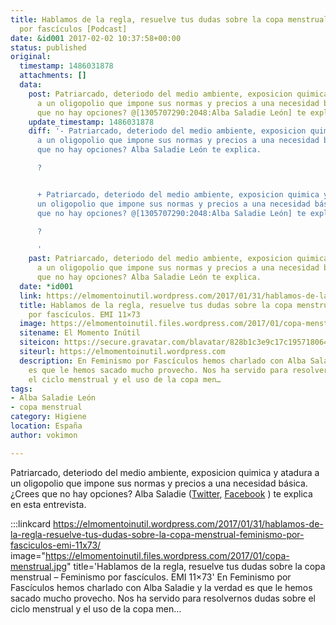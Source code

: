 ```yaml
---
title: Hablamos de la regla, resuelve tus dudas sobre la copa menstrual – Feminismo
  por fascículos [Podcast]
date: &id001 2017-02-02 10:37:58+00:00
status: published
original:
  timestamp: 1486031878
  attachments: []
  data:
    post: Patriarcado, deteriodo del medio ambiente, exposicion quimica y atadura
      a un oligopolio que impone sus normas y precios a una necesidad básica. ¿Crees
      que no hay opciones? @[1305707290:2048:Alba Saladie León] te explica.
    update_timestamp: 1486031878
    diff: '- Patriarcado, deteriodo del medio ambiente, exposicion quimica y atadura
      a un oligopolio que impone sus normas y precios a una necesidad básica. ¿Crees
      que no hay opciones? Alba Saladie León te explica.

      ?                                                                                                                                                                                              ^^^


      + Patriarcado, deteriodo del medio ambiente, exposicion quimica y atadura a
      un oligopolio que impone sus normas y precios a una necesidad básica. ¿Crees
      que no hay opciones? @[1305707290:2048:Alba Saladie León] te explica.

      ?                                                                                                                                                                             ++++++++++++++++++                 ^^^^

      '
    past: Patriarcado, deteriodo del medio ambiente, exposicion quimica y atadura
      a un oligopolio que impone sus normas y precios a una necesidad básica. ¿Crees
      que no hay opciones? Alba Saladie León te explica.
  date: *id001
  link: https://elmomentoinutil.wordpress.com/2017/01/31/hablamos-de-la-regla-resuelve-tus-dudas-sobre-la-copa-menstrual-feminismo-por-fasciculos-emi-11x73/
  title: Hablamos de la regla, resuelve tus dudas sobre la copa menstrual – Feminismo
    por fascículos. EMI 11×73
  image: https://elmomentoinutil.files.wordpress.com/2017/01/copa-menstrual.jpg
  sitename: El Momento Inútil
  siteicon: https://secure.gravatar.com/blavatar/828b1c3e9c17c195718064529dedb939?s=32
  siteurl: https://elmomentoinutil.wordpress.com
  description: En Feminismo por Fascículos hemos charlado con Alba Saladie y la verdad
    es que le hemos sacado mucho provecho. Nos ha servido para resolvernos dudas sobre
    el ciclo menstrual y el uso de la copa men…
tags:
- Alba Saladie León
- copa menstrual
category: Higiene
location: España
author: vokimon

---
```

Patriarcado, deteriodo del medio ambiente,
exposicion quimica y atadura a un oligopolio que impone sus normas y precios a una necesidad básica. ¿Crees que no hay opciones?
Alba Saladie ([Twitter](https://twitter.com/AlbaSaladieLeon), [Facebook](https://www.facebook.com/alba.saladieleon) ) 
te explica en esta entrevista.

:::linkcard https://elmomentoinutil.wordpress.com/2017/01/31/hablamos-de-la-regla-resuelve-tus-dudas-sobre-la-copa-menstrual-feminismo-por-fasciculos-emi-11x73/ image="https://elmomentoinutil.files.wordpress.com/2017/01/copa-menstrual.jpg" title='Hablamos de la regla, resuelve tus dudas sobre la copa menstrual – Feminismo por fascículos. EMI 11×73'
    En Feminismo por Fascículos hemos charlado con Alba Saladie y la verdad es que le hemos sacado mucho provecho. Nos ha servido para resolvernos dudas sobre el ciclo menstrual y el uso de la copa men…

